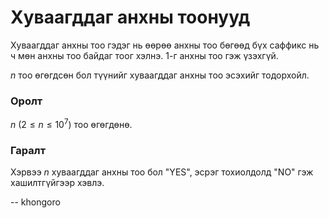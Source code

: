 Хуваагддаг анхны тоонууд
========================
Хуваагддаг анхны тоо гэдэг нь өөрөө анхны тоо бөгөөд бүх саффикс нь ч мөн анхны тоо байдаг тоог хэлнэ. $1$-г анхны тоо гэж үзэхгүй.

$n$ тоо өгөгдсөн бол түүнийг хуваагддаг анхны тоо эсэхийг тодорхойл.


### Оролт
$n$ ($2 ≤ n ≤ 10^7$) тоо өгөгдөнө.


### Гаралт
Хэрвээ $n$ хуваагддаг анхны тоо бол "YES", эсрэг тохиолдолд "NO" гэж хашилтгүйгээр хэвлэ. 

-- khongoro
